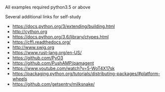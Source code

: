 All examples required python3.5 or above

Several additional links for self-study

* https://docs.python.org/3/extending/building.html
* http://cython.org
* https://docs.python.org/3.6/library/ctypes.html
* https://cffi.readthedocs.org/
* http://www.swig.org
* https://www.rust-lang.org/en-US/
* https://github.com/PyO3
* https://github.com/PushAMP/pamagent
* https://www.youtube.com/watch?v=5-WoT4X17sk
* https://packaging.python.org/tutorials/distributing-packages/#platform-wheels
* https://github.com/getsentry/milksnake/
